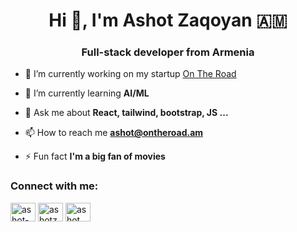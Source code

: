 <h1 align="center">Hi 👋, I'm Ashot Zaqoyan 🇦🇲</h1>
<h3 align="center">Full-stack developer from Armenia</h3>

- 🔭 I’m currently working on my startup [On The Road](http://ontheroad.am/)

- 🌱 I’m currently learning **AI/ML**

- 💬 Ask me about **React, tailwind, bootstrap, JS ...**

- 📫 How to reach me **ashot@ontheroad.am**

- ⚡ Fun fact **I'm a big fan of movies**

<h3 align="left">Connect with me:</h3>
<p align="left">
<a href="https://linkedin.com/in/ashot-zaqoyan-94a66b206" target="blank"><img align="center" src="https://raw.githubusercontent.com/rahuldkjain/github-profile-readme-generator/master/src/images/icons/Social/linked-in-alt.svg" alt="ashot-zaqoyan-94a66b206" height="30" width="40" /></a>
<a href="https://fb.com/ashotza" target="blank"><img align="center" src="https://raw.githubusercontent.com/rahuldkjain/github-profile-readme-generator/master/src/images/icons/Social/facebook.svg" alt="ashotza" height="30" width="40" /></a>
<a href="https://instagram.com/ashot__za" target="blank"><img align="center" src="https://raw.githubusercontent.com/rahuldkjain/github-profile-readme-generator/master/src/images/icons/Social/instagram.svg" alt="ashot__za" height="30" width="40" /></a>
</p>
